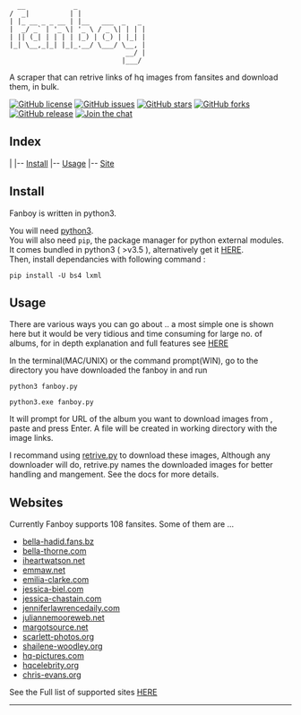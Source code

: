       __            _
    /  _|          | |
    | |_ __ _ _ __ | |__   ___  _   _
    |  _/ _` | '_ \| '_ \ / _ \| | | |
    | || (_| | | | | |_) | (_) | |_| |
    |_| \__,_|_| |_|_.__/ \___/ \__, |
                                 __/ |
                                |___/


A scraper that can retrive links of hq images from fansites and download them, in bulk.

[![GitHub license](https://img.shields.io/badge/License-GPL-blue.svg)](https://raw.githubusercontent.com/vintol/fanboy/master/LICENSE)
[![GitHub issues](https://img.shields.io/github/issues/vintol/fanboy.svg)](https://github.com/vintol/fanboy/issues)
[![GitHub stars](https://img.shields.io/github/stars/vintol/fanboy.svg?style=plastic)](https://github.com/vintol/fanboy/stargazers)
[![GitHub forks](https://img.shields.io/github/forks/vintol/fanboy.svg?style=plastic)](https://github.com/vintol/fanboy/network)
[![GitHub release](https://img.shields.io/badge/Release-v2.0.1-blue.svg)](https://github.com/vintol/fanboy/releases)
[![Join the chat](https://badges.gitter.im/vintol-fanboy/Lobby.svg)](https://gitter.im/vintol/fanboy/)


## Index

|
|-- [Install](#install)
|-- [Usage](./Wiki/Usage.html)
|-- [Site](#websites)


## Install



Fanboy is written in python3.

You will need [python3](https://wiki.python.org/moin/BeginnersGuide/Download).      
You will also need `pip`, the package manager for python external modules.          
It comes bundled in python3 ( >v3.5 ), alternatively get it [HERE](https://pip.pypa.io/en/stable/installing/#).      
Then, install dependancies with following command :

    pip install -U bs4 lxml

## Usage

There are various ways you can go about ..
a most simple one is shown here but it would be very tidious and time consuming for large no. of albums,
for in depth explanation and full features see [HERE](https://github.com/vintol/fanboy/wiki/How-to-Use)


In the terminal(MAC/UNIX) or the command prompt(WIN),
go to the directory you have downloaded the fanboy in and run

    python3 fanboy.py

    python3.exe fanboy.py

It will prompt for URL of the album you want to download images from , paste and press Enter.
A file will be created in working directory with the image links.

I recommand using [retrive.py](https://github.com/vintol/fanboy/wiki/Retrive) to download these images,
Although any downloader will do, retrive.py names the downloaded images for better handling and mangement. See the docs for more details.    


## Websites
Currently Fanboy supports 108 fansites. Some of them are ...

- [bella-hadid.fans.bz](http://bella-hadid.fans.bz/gallery/)
- [bella-thorne.com](http://bella-thorne.com/gallery/)
- [iheartwatson.net](http://iheartwatson.net/gallery/)
- [emmaw.net](http://emmaw.net/gallery/)
- [emilia-clarke.com](http://emilia-clarke.com/gallery/)
- [jessica-biel.com](http://jessica-biel.com/gallery/)
- [jessica-chastain.com](http://jessica-chastain.com/gallery/)
- [jenniferlawrencedaily.com](http://jenniferlawrencedaily.com/gallery/)
- [juliannemooreweb.net](http://juliannemooreweb.net/gallery/)
- [margotsource.net](http://margotsource.net/gallery/)
- [scarlett-photos.org](http://scarlett-photos.org/)
- [shailene-woodley.org](http://shailene-woodley.org/gallery/)
- [hq-pictures.com](http://hq-pictures.com/)
- [hqcelebrity.org](http://hqcelebrity.org/)
- [chris-evans.org](http://chris-evans.org/photos/)

See the Full list of supported sites [HERE](https://github.com/vintol/fanboy/wiki/Sites)

-----
